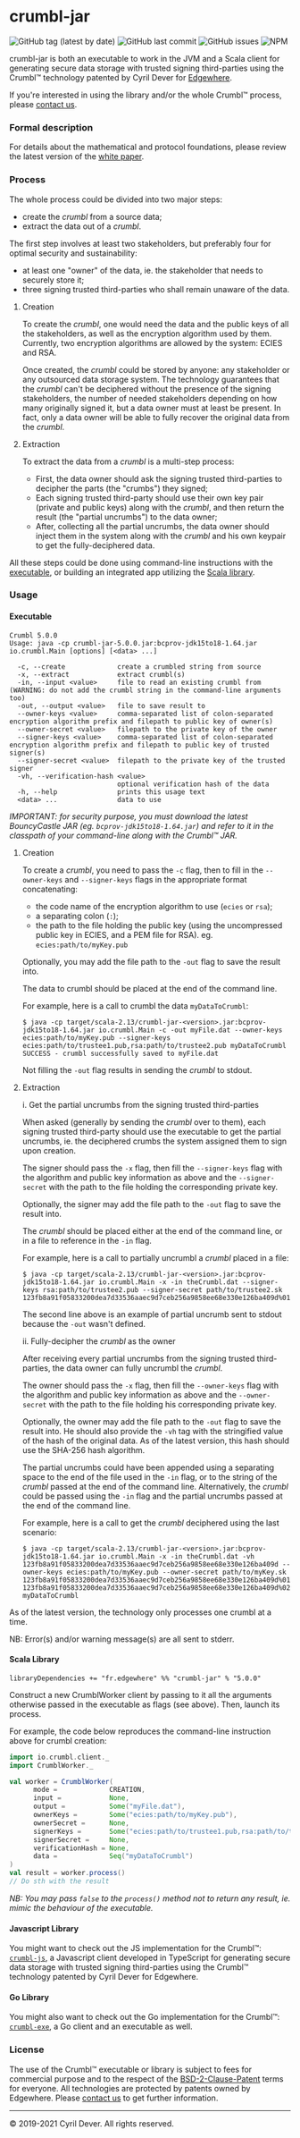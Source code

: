 # crumbl-jar

![GitHub tag (latest by date)](https://img.shields.io/github/v/tag/cyrildever/crumbl-jar)
![GitHub last commit](https://img.shields.io/github/last-commit/cyrildever/crumbl-jar)
![GitHub issues](https://img.shields.io/github/issues/cyrildever/crumbl-jar)
![NPM](https://img.shields.io/npm/l/crumbl-js)

crumbl-jar is both an executable to work in the JVM and a Scala client for generating secure data storage with trusted signing third-parties using the Crumbl&trade; technology patented by Cyril Dever for [Edgewhere](https://www.edgewhere.fr).

If you're interested in using the library and/or the whole Crumbl&trade; process, please [contact us](mailto:contact@edgewhere.fr).

### Formal description

For details about the mathematical and protocol foundations, please review the latest version of the [white paper](https://github.com/cyrildever/crumbl-exe/blob/master/documentation/src/latex/crumbl_whitepaper.pdf).


### Process

The whole process could be divided into two major steps:
* create the _crumbl_ from a source data;
* extract the data out of a _crumbl_.

The first step involves at least two stakeholders, but preferably four for optimal security and sustainability:
* at least one "owner" of the data, ie. the stakeholder that needs to securely store it;
* three signing trusted third-parties who shall remain unaware of the data.

1. Creation

    To create the _crumbl_, one would need the data and the public keys of all the stakeholders, as well as the encryption algorithm used by them.
    Currently, two encryption algorithms are allowed by the system: ECIES and RSA.

    Once created, the _crumbl_ could be stored by anyone: any stakeholder or any outsourced data storage system. 
    The technology guarantees that the _crumbl_ can't be deciphered without the presence of the signing stakeholders, the number of needed stakeholders depending on how many originally signed it, but a data owner must at least be present. In fact, only a data owner will be able to fully recover the original data from the _crumbl_.

2. Extraction

    To extract the data from a _crumbl_ is a multi-step process:
    * First, the data owner should ask the signing trusted third-parties to decipher the parts (the "crumbs") they signed;
    * Each signing trusted third-party should use their own key pair (private and public keys) along with the _crumbl_, and then return the result (the "partial uncrumbs") to the data owner;
    * After, collecting all the partial uncrumbs, the data owner should inject them in the system along with the _crumbl_ and his own keypair to get the fully-deciphered data.


All these steps could be done using command-line instructions with the [executable](#executable), or building an integrated app utilizing the [Scala library](#scala-library).


### Usage

#### Executable

```console
Crumbl 5.0.0
Usage: java -cp crumbl-jar-5.0.0.jar:bcprov-jdk15to18-1.64.jar io.crumbl.Main [options] [<data> ...]

  -c, --create             create a crumbled string from source
  -x, --extract            extract crumbl(s)
  -in, --input <value>     file to read an existing crumbl from (WARNING: do not add the crumbl string in the command-line arguments too)
  -out, --output <value>   file to save result to
  --owner-keys <value>     comma-separated list of colon-separated encryption algorithm prefix and filepath to public key of owner(s)
  --owner-secret <value>   filepath to the private key of the owner
  --signer-keys <value>    comma-separated list of colon-separated encryption algorithm prefix and filepath to public key of trusted signer(s)
  --signer-secret <value>  filepath to the private key of the trusted signer
  -vh, --verification-hash <value>
                           optional verification hash of the data
  -h, --help               prints this usage text
  <data> ...               data to use
```

_IMPORTANT: for security purpose, you must download the latest BouncyCastle JAR (eg. `bcprov-jdk15to18-1.64.jar`) and refer to it in the classpath of your command-line along with the Crumbl&trade; JAR._

1. Creation

    To create a _crumbl_, you need to pass the `-c` flag, then to fill in the `--owner-keys` and `--signer-keys` flags in the appropriate format concatenating:
    * the code name of the encryption algorithm to use (`ecies` or `rsa`);
    * a separating colon (`:`);
    * the path to the file holding the public key (using the uncompressed public key in ECIES, and a PEM file for RSA).
    eg. `ecies:path/to/myKey.pub`

    Optionally, you may add the file path to the `-out` flag to save the result into.

    The data to crumbl should be placed at the end of the command line.

    For example, here is a call to crumbl the data `myDataToCrumbl`:
    ```console
    $ java -cp target/scala-2.13/crumbl-jar-<version>.jar:bcprov-jdk15to18-1.64.jar io.crumbl.Main -c -out myFile.dat --owner-keys ecies:path/to/myKey.pub --signer-keys ecies:path/to/trustee1.pub,rsa:path/to/trustee2.pub myDataToCrumbl
    SUCCESS - crumbl successfully saved to myFile.dat
    ```

    Not filling the `-out` flag results in sending the _crumbl_ to stdout.

2. Extraction

    i. Get the partial uncrumbs from the signing trusted third-parties

    When asked (generally by sending the _crumbl_ over to them), each signing trusted third-party should use the executable to get the partial uncrumbs, ie. the deciphered crumbs the system assigned them to sign upon creation.

    The signer should pass the `-x` flag, then fill the `--signer-keys` flag with the algorithm and public key information as above and the `--signer-secret` with the path to the file holding the corresponding private key.

    Optionally, the signer may add the file path to the `-out` flag to save the result into.

    The _crumbl_ should be placed either at the end of the command line, or in a file to reference in the `-in` flag.

    For example, here is a call to partially uncrumbl a _crumbl_ placed in a file:
    ```console
    $ java -cp target/scala-2.13/crumbl-jar-<version>.jar:bcprov-jdk15to18-1.64.jar io.crumbl.Main -x -in theCrumbl.dat --signer-keys rsa:path/to/trustee2.pub --signer-secret path/to/trustee2.sk
    123fb8a91f05833200dea7d33536aaec9d7ceb256a9858ee68e330e126ba409d%01AgICAgKWqJ/v0/4=.1
    ```
    The second line above is an example of partial uncrumb sent to stdout because the `-out` wasn't defined.

    ii. Fully-decipher the _crumbl_ as the owner

    After receiving every partial uncrumbs from the signing trusted third-parties, the data owner can fully uncrumbl the _crumbl_.

    The owner should pass the `-x` flag, then fill the `--owner-keys` flag with the algorithm and public key information as above and the `--owner-secret` with the path to the file holding his corresponding private key.

    Optionally, the owner may add the file path to the `-out` flag to save the result into.
    He should also provide the `-vh` tag with the stringified value of the hash of the original data. As of the latest version, this hash should use the SHA-256 hash algorithm.

    The partial uncrumbs could have been appended using a separating space to the end of the file used in the `-in` flag, or to the string of the _crumbl_ passed at the end of the command line. Alternatively, the _crumbl_ could be passed using the `-in` flag and the partial uncrumbs passed at the end of the command line.

    For example, here is a call to get the _crumbl_ deciphered using the last scenario:
    ```console
    $ java -cp target/scala-2.13/crumbl-jar-<version>.jar:bcprov-jdk15to18-1.64.jar io.crumbl.Main -x -in theCrumbl.dat -vh 123fb8a91f05833200dea7d33536aaec9d7ceb256a9858ee68e330e126ba409d --owner-keys ecies:path/to/myKey.pub --owner-secret path/to/myKey.sk 123fb8a91f05833200dea7d33536aaec9d7ceb256a9858ee68e330e126ba409d%01AgICAgKWqJ/v0/4=.1 123fb8a91f05833200dea7d33536aaec9d7ceb256a9858ee68e330e126ba409d%02AgICAgKEEqTinyo=.1
    myDataToCrumbl
    ```

As of the latest version, the technology only processes one crumbl at a time.

NB: Error(s) and/or warning message(s) are all sent to stderr.

#### Scala Library

```
libraryDependencies += "fr.edgewhere" %% "crumbl-jar" % "5.0.0"
```

Construct a new CrumblWorker client by passing to it all the arguments otherwise passed in the executable as flags (see above).
Then, launch its process.

For example, the code below reproduces the command-line instruction above for crumbl creation:
```scala
import io.crumbl.client._
import CrumblWorker._

val worker = CrumblWorker(
      mode =             CREATION,
      input =            None,
      output =           Some("myFile.dat"),
      ownerKeys =        Some("ecies:path/to/myKey.pub"),
      ownerSecret =      None,
      signerKeys =       Some("ecies:path/to/trustee1.pub,rsa:path/to/trustee2.pub"),
      signerSecret =     None,
      verificationHash = None,
      data =             Seq("myDataToCrumbl")
)
val result = worker.process()
// Do sth with the result
```
_NB: You may pass `false` to the `process()` method not to return any result, ie. mimic the behaviour of the executable._


#### Javascript Library

You might want to check out the JS implementation for the Crumbl&trade;: [`crumbl-js`](https://github.com/cyrildever/crumbl-js), a Javascript client developed in TypeScript for generating secure data storage with trusted signing third-parties using the Crumbl&trade; technology patented by Cyril Dever for Edgewhere.


#### Go Library

You might also want to check out the Go implementation for the Crumbl&trade;: [`crumbl-exe`](https://github.com/cyrildever/crumbl-exe), a Go client and an executable as well.


### License

The use of the Crumbl&trade; executable or library is subject to fees for commercial purpose and to the respect of the [BSD-2-Clause-Patent](LICENSE) terms for everyone.
All technologies are protected by patents owned by Edgewhere.
Please [contact us](mailto:contact@edgewhere.fr) to get further information.


<hr />
&copy; 2019-2021 Cyril Dever. All rights reserved.